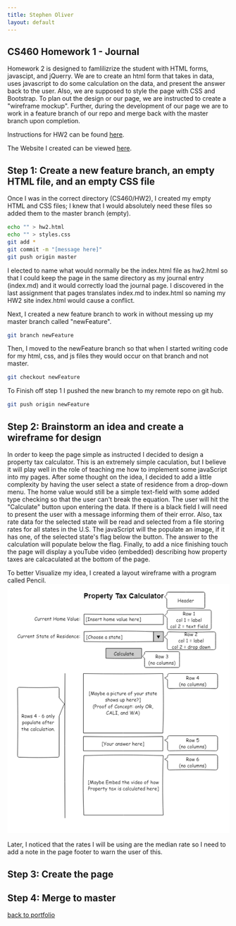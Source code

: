 ```yaml
---
title: Stephen Oliver
layout: default
---
```

## CS460 Homework 1 - Journal

Homework 2 is designed to famlilizrize the student with HTML forms, javascipt, and jQuerry. We are to create an html form that takes in data, uses javascript to do some calculation on the data, and present the answer back to the user. Also, we are supposed to style the page with CSS and Bootstrap. To plan out the design or our page, we are instructed to create a "wireframe mockup". Further, during the development of our page we are to work in a feature branch of our repo and merge back with the master branch upon completion.

Instructions for HW2 can be found [here](http://www.wou.edu/~morses/classes/cs46x/assignments/HW2.html).

The Website I created can be viewed [here](https://skoliver89.github.io/CS460/HW2/hw2.html).

## Step 1: Create a new feature branch, an empty HTML file, and an empty CSS file

Once I was in the correct directory (CS460/HW2), I created my empty HTML and CSS files; I knew that I would absolutely need these files so added them to the master branch (empty).
```bash
echo "" > hw2.html
echo "" > styles.css
git add *
git commit -m "[message here]"
git push origin master
```
I elected to name what would normally be the index.html file as hw2.html so that I could keep the page in the same directory as my journal entry (index.md) and it would correctly load the journal page. I discovered in the last assignment that pages translates index.md to index.html so naming my HW2 site index.html would cause a conflict.

Next, I created a new feature branch to work in without messing up my master branch called "newFeature".
```bash
git branch newFeature
```
Then, I moved to the newFeature branch so that when I started writing code for my html, css, and js files they would occur on that branch and not master.
```bash
git checkout newFeature
```

To Finish off step 1 I pushed the new branch to my remote repo on git hub.
```bash
git push origin newFeature
```

## Step 2: Brainstorm an idea and create a wireframe for design

In order to keep the page simple as instructed I decided to design a property tax calculator. This is an extremely simple caculation, but I believe it will play well in the role of teaching me how to implement some javaScript into my pages. After some thought on the idea, I decided to add a little complexity by having the user select a state of residence from a drop-down menu. The home value would still be a simple text-field with some added type checking so that the user can't break the equation. The user will hit the "Calculate" button upon entering the data. If there is a black field I will need to present the user with a message informing them of their error. Also, tax rate data for the selected state will be read and selected from a file storing rates for all states in the U.S. The javaScript will the populate an image, if it has one, of the selected state's flag below the button. The answer to the calculation will populate below the flag. Finally, to add a nice finishing touch the page will display a youTube video (embedded) describing how property taxes are calcaculated at the bottom of the page.

To better Visualize my idea, I created a layout wireframe with a program called Pencil. 
![My Page's Wireframe](assets/wireframe.png)

Later, I noticed that the rates I will be using are the median rate so I need to add a note in the page footer to warn the user of this.

## Step 3: Create the page



## Step 4: Merge to master



[back to portfolio](https://skoliver89.github.io/)